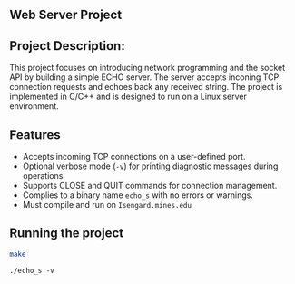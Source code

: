 ## Web Server Project

## Project Description:
This project focuses on introducing network programming and the socket API by building a simple ECHO server. The server accepts inconing TCP connection requests and echoes back any received string. The project is implemented in C/C++ and is designed to run on a Linux server environment.

## Features
- Accepts incoming TCP connections on a user-defined port.
- Optional verbose mode (`-v`) for printing diagnostic messages during operations.
- Supports CLOSE and QUIT commands for connection management.
- Complies to a binary name `echo_s` with no errors or warnings.
- Must compile and run on `Isengard.mines.edu`

## Running the project
```bash
make
```
```
./echo_s -v
```
